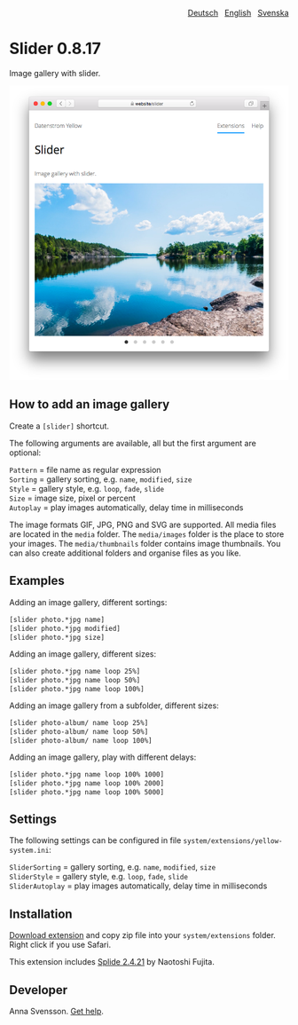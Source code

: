 <p align="right"><a href="README-de.md">Deutsch</a> &nbsp; <a href="README.md">English</a> &nbsp; <a href="README-sv.md">Svenska</a></p>

# Slider 0.8.17

Image gallery with slider.

<p align="center"><img src="slider-screenshot.png?raw=true" alt="Screenshot"></p>

## How to add an image gallery

Create a `[slider]` shortcut.

The following arguments are available, all but the first argument are optional:

`Pattern` = file name as regular expression  
`Sorting` = gallery sorting, e.g. `name`, `modified`, `size`  
`Style` = gallery style, e.g. `loop`, `fade`, `slide`  
`Size` = image size, pixel or percent  
`Autoplay` = play images automatically, delay time in milliseconds  

The image formats GIF, JPG, PNG and SVG are supported. All media files are located in the `media` folder. The `media/images` folder is the place to store your images. The `media/thumbnails` folder contains image thumbnails. You can also create additional folders and organise files as you like.

## Examples

Adding an image gallery, different sortings:

    [slider photo.*jpg name]
    [slider photo.*jpg modified]
    [slider photo.*jpg size]

Adding an image gallery, different sizes:

    [slider photo.*jpg name loop 25%]
    [slider photo.*jpg name loop 50%]
    [slider photo.*jpg name loop 100%]

Adding an image gallery from a subfolder, different sizes:

    [slider photo-album/ name loop 25%]
    [slider photo-album/ name loop 50%]
    [slider photo-album/ name loop 100%]

Adding an image gallery, play with different delays:

    [slider photo.*jpg name loop 100% 1000]
    [slider photo.*jpg name loop 100% 2000]
    [slider photo.*jpg name loop 100% 5000]

## Settings

The following settings can be configured in file `system/extensions/yellow-system.ini`:

`SliderSorting` = gallery sorting, e.g. `name`, `modified`, `size`  
`SliderStyle` = gallery style, e.g. `loop`, `fade`, `slide`  
`SliderAutoplay` = play images automatically, delay time in milliseconds  

## Installation

[Download extension](https://github.com/annaesvensson/yellow-slider/archive/main.zip) and copy zip file into your `system/extensions` folder. Right click if you use Safari.

This extension includes [Splide 2.4.21](https://github.com/Splidejs/splide) by Naotoshi Fujita.

## Developer

Anna Svensson. [Get help](https://datenstrom.se/yellow/help/).
